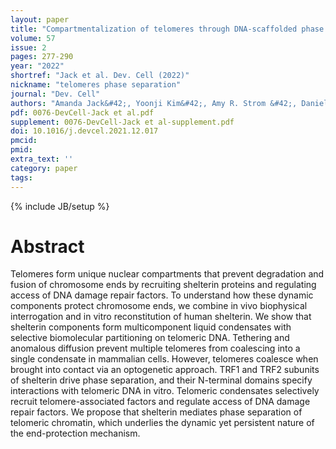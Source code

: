 ```yaml
---
layout: paper
title: "Compartmentalization of telomeres through DNA-scaffolded phase separation"
volume: 57
issue: 2
pages: 277-290
year: "2022"
shortref: "Jack et al. Dev. Cell (2022)"
nickname: "telomeres phase separation"
journal: "Dev. Cell"
authors: "Amanda Jack&#42;, Yoonji Kim&#42;, Amy R. Strom &#42;, Daniel S.W. Lee, Byron Williams, Jeffrey M. Schaub, Elizabeth H. Kellogg, Ilya J. Finkelstein, Luke S. Ferro&dagger; Ahmet Yildiz&dagger;, and Clifford P. Brangwynne&dagger; (&#42; co-first authors) (&dagger; co-corresponding) "
pdf: 0076-DevCell-Jack et al.pdf
supplement: 0076-DevCell-Jack et al-supplement.pdf
doi: 10.1016/j.devcel.2021.12.017
pmcid:
pmid: 
extra_text: ''
category: paper
tags:
---
```

{% include JB/setup %}

# Abstract
Telomeres form unique nuclear compartments that prevent degradation and fusion of chromosome ends by recruiting shelterin proteins and regulating access of DNA damage repair factors. To understand how these dynamic components protect chromosome ends, we combine in vivo biophysical interrogation and in vitro reconstitution of human shelterin. We show that shelterin components form multicomponent liquid condensates with selective biomolecular partitioning on telomeric DNA. Tethering and anomalous diffusion prevent multiple telomeres from coalescing into a single condensate in mammalian cells. However, telomeres coalesce when brought into contact via an optogenetic approach. TRF1 and TRF2 subunits of shelterin drive phase separation, and their N-terminal domains specify interactions with telomeric DNA in vitro. Telomeric condensates selectively recruit telomere-associated factors and regulate access of DNA damage repair factors. We propose that shelterin mediates phase separation of telomeric chromatin, which underlies the dynamic yet persistent nature of the end-protection mechanism.